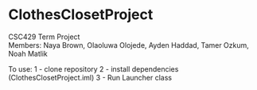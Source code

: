 # ClothesClosetProject
CSC429 Term Project <br/>
Members: Naya Brown, Olaoluwa Olojede, Ayden Haddad, Tamer Ozkum, Noah Matlik

To use:
1 - clone repository
2 - install dependencies (ClothesClosetProject.iml)
3 - Run Launcher class
